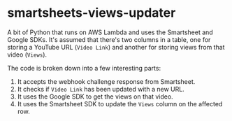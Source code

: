 # smartsheets-views-updater

A bit of Python that runs on AWS Lambda and uses the Smartsheet and Google SDKs. It's assumed that there's two columns in a table, one for storing a YouTube URL (`Video Link`) and another for storing views from that video (`Views`).

The code is broken down into a few interesting parts:

1. It accepts the webhook challenge response from Smartsheet.
2. It checks if `Video Link` has been updated with a new URL.
3. It uses the Google SDK to get the views on that video.
4. It uses the Smartsheet SDK to update the `Views` column on the affected row.
